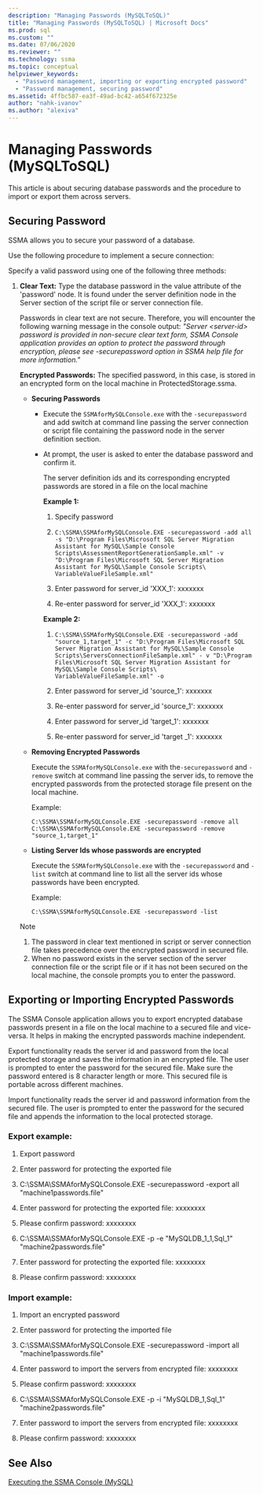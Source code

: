 ```yaml
---
description: "Managing Passwords (MySQLToSQL)"
title: "Managing Passwords (MySQLToSQL) | Microsoft Docs"
ms.prod: sql
ms.custom: ""
ms.date: 07/06/2020
ms.reviewer: ""
ms.technology: ssma
ms.topic: conceptual
helpviewer_keywords: 
  - "Password management, importing or exporting encrypted password"
  - "Password management, securing password"
ms.assetid: 4ffbc587-ea3f-49ad-bc42-a654f672325e
author: "nahk-ivanov"
ms.author: "alexiva"
---
```

# Managing Passwords (MySQLToSQL)
This article is about securing database passwords and the procedure to import or export them across servers.
  
## Securing Password  
SSMA allows you to secure your password of a database.  
  
Use the following procedure to implement a secure connection:  
  
Specify a valid password using one of the following three methods:  
  
1.  **Clear Text:** Type the database password in the value attribute of the 'password' node. It is found under the server definition node in the Server section of the script file or server connection file.  
  
    Passwords in clear text are not secure. Therefore, you will encounter the following warning message in the console output: *"Server &lt;server-id&gt; password is provided in non-secure clear text form, SSMA Console application provides an option to protect the password through encryption, please see -securepassword option in SSMA help file for more information."*  
  
    **Encrypted Passwords:** The specified password, in this case, is stored in an encrypted form on the local machine in ProtectedStorage.ssma.  
  
    -   **Securing Passwords**  
  
        -   Execute the `SSMAforMySQLConsole.exe` with the `-securepassword` and add switch at command line passing the server connection or script file containing the password node in the server definition section.  
  
        -   At prompt, the user is asked to enter the database password and confirm it.  
  
            The server definition ids and its corresponding encrypted passwords are stored in a file on the local machine  
            
            **Example 1:**
            
            1. Specify password
            
            2. `C:\SSMA\SSMAforMySQLConsole.EXE -securepassword -add all -s "D:\Program Files\Microsoft SQL Server Migration Assistant for MySQL\Sample Console Scripts\AssessmentReportGenerationSample.xml" -v "D:\Program Files\Microsoft SQL Server Migration Assistant for MySQL\Sample Console Scripts\ VariableValueFileSample.xml"`
            
            3. Enter password for server_id 'XXX_1': xxxxxxx
            
            4. Re-enter password for server_id 'XXX_1': xxxxxxx
            
            **Example 2:**
            
            1. `C:\SSMA\SSMAforMySQLConsole.EXE -securepassword -add "source_1,target_1" -c "D:\Program Files\Microsoft SQL Server Migration Assistant for MySQL\Sample Console Scripts\ServersConnectionFileSample.xml" - v "D:\Program Files\Microsoft SQL Server Migration Assistant for MySQL\Sample Console Scripts\ VariableValueFileSample.xml" -o`
            
            2. Enter password for server_id 'source_1': xxxxxxx
            
            3. Re-enter password for server_id 'source_1': xxxxxxx
            
            4. Enter password for server_id 'target_1': xxxxxxx
            
            5. Re-enter password for server_id 'target _1': xxxxxxx
            
    -   **Removing Encrypted Passwords**  
  
        Execute the `SSMAforMySQLConsole.exe` with the`-securepassword` and `-remove` switch at command line passing the server ids, to remove the encrypted passwords from the protected storage file present on the local machine.  
  
        Example:  

        ```console
        C:\SSMA\SSMAforMySQLConsole.EXE -securepassword -remove all
        C:\SSMA\SSMAforMySQLConsole.EXE -securepassword -remove "source_1,target_1"  
        ```
  
    -   **Listing Server Ids whose passwords are encrypted**  
  
        Execute the `SSMAforMySQLConsole.exe` with the `-securepassword` and `-list` switch at command line to list all the server ids whose passwords have been encrypted.  
  
        Example:  
        
        ```console
        C:\SSMA\SSMAforMySQLConsole.EXE -securepassword -list  
        ```
  
    > [!NOTE]  
    > 1.  The password in clear text mentioned in script or server connection file takes precedence over the encrypted password in secured file.  
    > 2.  When no password exists in the server section of the server connection file or the script file or if it has not been secured on the local machine, the console prompts you to enter the password.  
  
## Exporting or Importing Encrypted Passwords  
The SSMA Console application allows you to export encrypted database passwords present in a file on the local machine to a secured file and vice-versa. It helps in making the encrypted passwords machine independent.

Export functionality reads the server id and password from the local protected storage and saves the information in an encrypted file. The user is prompted to enter the password for the secured file. Make sure the password entered is 8 character length or more. This secured file is portable across different machines.

Import functionality reads the server id and password information from the secured file. The user is prompted to enter the password for the secured file and appends the information to the local protected storage.  
  
### Export example:  

1. Export password

2. Enter password for protecting the exported file

3. C:\SSMA\SSMAforMySQLConsole.EXE -securepassword -export all "machine1passwords.file"

4. Enter password for protecting the exported file: xxxxxxxx

5. Please confirm password: xxxxxxxx

6. C:\SSMA\SSMAforMySQLConsole.EXE -p -e "MySQLDB_1_1,Sql_1" "machine2passwords.file"

7. Enter password for protecting the exported file: xxxxxxxx

8. Please confirm password: xxxxxxxx  
  
### Import example:  

1. Import an encrypted password

2. Enter password for protecting the imported file

3. C:\SSMA\SSMAforMySQLConsole.EXE -securepassword -import all "machine1passwords.file"

4. Enter password to import the servers from encrypted file: xxxxxxxx

5. Please confirm password: xxxxxxxx

6. C:\SSMA\SSMAforMySQLConsole.EXE -p -i "MySQLDB_1,Sql_1" "machine2passwords.file"

7. Enter password to import the servers from encrypted file: xxxxxxxx

8. Please confirm password: xxxxxxxx  
  
## See Also  
[Executing the SSMA Console (MySQL)](./executing-the-ssma-console-mysqltosql.md)  
